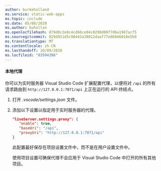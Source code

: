 ```yaml
---
author: burkeholland
ms.service: static-web-apps
ms.topic: include
ms.date: 05/08/2020
ms.author: buhollan
ms.openlocfilehash: 879d0c2e8c4cd66ce04c0298d00f7d6a1987acf5
ms.sourcegitcommit: 829d951d5c90442a38012daaf77e86046018e5b9
ms.translationtype: MT
ms.contentlocale: zh-CN
ms.lasthandoff: 10/09/2020
ms.locfileid: "83594396"
---
```

#### <a name="local-proxy"></a>本地代理

你可以为实时服务器 Visual Studio Code 扩展配置代理，以便将对 `/api` 的所有请求路由到 `http://127.0.0.1:7071/api` 上正在运行的 API 终结点。

1. 打开 _.vscode/settings.json_ 文件。

1. 添加以下设置以指定用于实时服务器的代理。

   ```json
   "liveServer.settings.proxy": {
      "enable": true,
      "baseUri": "/api",
      "proxyUri": "http://127.0.0.1:7071/api"
   }
   ```

   此配置最好保存在项目设置文件中，而不是在用户设置文件中。

   使用项目设置可确保代理不会应用于 Visual Studio Code 中打开的所有其他项目。
